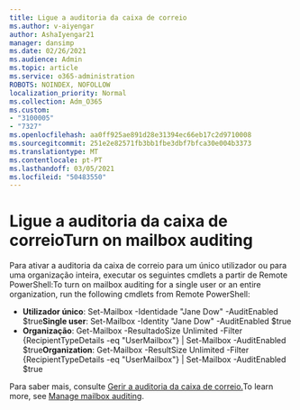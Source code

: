```yaml
---
title: Ligue a auditoria da caixa de correio
ms.author: v-aiyengar
author: AshaIyengar21
manager: dansimp
ms.date: 02/26/2021
ms.audience: Admin
ms.topic: article
ms.service: o365-administration
ROBOTS: NOINDEX, NOFOLLOW
localization_priority: Normal
ms.collection: Adm_O365
ms.custom:
- "3100005"
- "7327"
ms.openlocfilehash: aa0ff925ae891d28e31394ec66eb17c2d9710008
ms.sourcegitcommit: 251e2e82571fb3bb1fbe3dbf7bfca30e004b3373
ms.translationtype: MT
ms.contentlocale: pt-PT
ms.lasthandoff: 03/05/2021
ms.locfileid: "50483550"
---
```

# <a name="turn-on-mailbox-auditing"></a><span data-ttu-id="fe85f-102">Ligue a auditoria da caixa de correio</span><span class="sxs-lookup"><span data-stu-id="fe85f-102">Turn on mailbox auditing</span></span>

<span data-ttu-id="fe85f-103">Para ativar a auditoria da caixa de correio para um único utilizador ou para uma organização inteira, executar os seguintes cmdlets a partir de Remote PowerShell:</span><span class="sxs-lookup"><span data-stu-id="fe85f-103">To turn on mailbox auditing for a single user or an entire organization, run the following cmdlets from Remote PowerShell:</span></span>

- <span data-ttu-id="fe85f-104">**Utilizador único**: Set-Mailbox -Identidade "Jane Dow" -AuditEnabled $true</span><span class="sxs-lookup"><span data-stu-id="fe85f-104">**Single user**: Set-Mailbox -Identity "Jane Dow" -AuditEnabled $true</span></span>
- <span data-ttu-id="fe85f-105">**Organização**: Get-Mailbox -ResultadoSize Unlimited -Filter {RecipientTypeDetails -eq "UserMailbox"} | Set-Mailbox -AuditEnabled $true</span><span class="sxs-lookup"><span data-stu-id="fe85f-105">**Organization**: Get-Mailbox -ResultSize Unlimited -Filter {RecipientTypeDetails -eq "UserMailbox"} | Set-Mailbox -AuditEnabled $true</span></span>

<span data-ttu-id="fe85f-106">Para saber mais, consulte [Gerir a auditoria da caixa de correio.](https://go.microsoft.com/fwlink/?linkid=2103668)</span><span class="sxs-lookup"><span data-stu-id="fe85f-106">To learn more, see [Manage mailbox auditing](https://go.microsoft.com/fwlink/?linkid=2103668).</span></span>